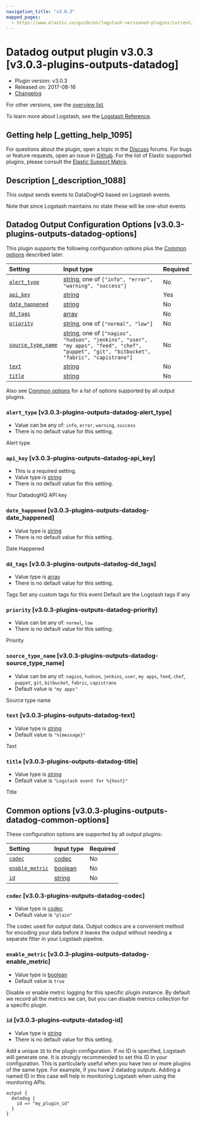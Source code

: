 ```yaml
---
navigation_title: "v3.0.3"
mapped_pages:
  - https://www.elastic.co/guide/en/logstash-versioned-plugins/current/v3.0.3-plugins-outputs-datadog.html
---
```


# Datadog output plugin v3.0.3 [v3.0.3-plugins-outputs-datadog]

* Plugin version: v3.0.3
* Released on: 2017-08-16
* [Changelog](https://github.com/logstash-plugins/logstash-output-datadog/blob/v3.0.3/CHANGELOG.md)

For other versions, see the [overview list](output-datadog-index.md).

To learn more about Logstash, see the [Logstash Reference](https://www.elastic.co/guide/en/logstash/current/index.html).

## Getting help [_getting_help_1095]

For questions about the plugin, open a topic in the [Discuss](http://discuss.elastic.co) forums. For bugs or feature requests, open an issue in [Github](https://github.com/logstash-plugins/logstash-output-datadog). For the list of Elastic supported plugins, please consult the [Elastic Support Matrix](https://www.elastic.co/support/matrix#matrix_logstash_plugins).

## Description [_description_1088]

This output sends events to DataDogHQ based on Logstash events.

Note that since Logstash maintains no state these will be one-shot events

## Datadog Output Configuration Options [v3.0.3-plugins-outputs-datadog-options]

This plugin supports the following configuration options plus the [Common options](v3-0-3-plugins-outputs-datadog.md#v3.0.3-plugins-outputs-datadog-common-options) described later.

| Setting | Input type | Required |
| :- | :- | :- |
| [`alert_type`](v3-0-3-plugins-outputs-datadog.md#v3.0.3-plugins-outputs-datadog-alert_type) | [string](/lsr/value-types.md#string), one of `["info", "error", "warning", "success"]` | No |
| [`api_key`](v3-0-3-plugins-outputs-datadog.md#v3.0.3-plugins-outputs-datadog-api_key) | [string](/lsr/value-types.md#string) | Yes |
| [`date_happened`](v3-0-3-plugins-outputs-datadog.md#v3.0.3-plugins-outputs-datadog-date_happened) | [string](/lsr/value-types.md#string) | No |
| [`dd_tags`](v3-0-3-plugins-outputs-datadog.md#v3.0.3-plugins-outputs-datadog-dd_tags) | [array](/lsr/value-types.md#array) | No |
| [`priority`](v3-0-3-plugins-outputs-datadog.md#v3.0.3-plugins-outputs-datadog-priority) | [string](/lsr/value-types.md#string), one of `["normal", "low"]` | No |
| [`source_type_name`](v3-0-3-plugins-outputs-datadog.md#v3.0.3-plugins-outputs-datadog-source_type_name) | [string](/lsr/value-types.md#string), one of `["nagios", "hudson", "jenkins", "user", "my apps", "feed", "chef", "puppet", "git", "bitbucket", "fabric", "capistrano"]` | No |
| [`text`](v3-0-3-plugins-outputs-datadog.md#v3.0.3-plugins-outputs-datadog-text) | [string](/lsr/value-types.md#string) | No |
| [`title`](v3-0-3-plugins-outputs-datadog.md#v3.0.3-plugins-outputs-datadog-title) | [string](/lsr/value-types.md#string) | No |

Also see [Common options](v3-0-3-plugins-outputs-datadog.md#v3.0.3-plugins-outputs-datadog-common-options) for a list of options supported by all output plugins.

### `alert_type` [v3.0.3-plugins-outputs-datadog-alert_type]

* Value can be any of: `info`, `error`, `warning`, `success`
* There is no default value for this setting.

Alert type

### `api_key` [v3.0.3-plugins-outputs-datadog-api_key]

* This is a required setting.
* Value type is [string](/lsr/value-types.md#string)
* There is no default value for this setting.

Your DatadogHQ API key

### `date_happened` [v3.0.3-plugins-outputs-datadog-date_happened]

* Value type is [string](/lsr/value-types.md#string)
* There is no default value for this setting.

Date Happened

### `dd_tags` [v3.0.3-plugins-outputs-datadog-dd_tags]

* Value type is [array](/lsr/value-types.md#array)
* There is no default value for this setting.

Tags Set any custom tags for this event Default are the Logstash tags if any

### `priority` [v3.0.3-plugins-outputs-datadog-priority]

* Value can be any of: `normal`, `low`
* There is no default value for this setting.

Priority

### `source_type_name` [v3.0.3-plugins-outputs-datadog-source_type_name]

* Value can be any of: `nagios`, `hudson`, `jenkins`, `user`, `my apps`, `feed`, `chef`, `puppet`, `git`, `bitbucket`, `fabric`, `capistrano`
* Default value is `"my apps"`

Source type name

### `text` [v3.0.3-plugins-outputs-datadog-text]

* Value type is [string](/lsr/value-types.md#string)
* Default value is `"%{message}"`

Text

### `title` [v3.0.3-plugins-outputs-datadog-title]

* Value type is [string](/lsr/value-types.md#string)
* Default value is `"Logstash event for %{host}"`

Title

## Common options [v3.0.3-plugins-outputs-datadog-common-options]

These configuration options are supported by all output plugins:

| Setting | Input type | Required |
| :- | :- | :- |
| [`codec`](v3-0-3-plugins-outputs-datadog.md#v3.0.3-plugins-outputs-datadog-codec) | [codec](/lsr/value-types.md#codec) | No |
| [`enable_metric`](v3-0-3-plugins-outputs-datadog.md#v3.0.3-plugins-outputs-datadog-enable_metric) | [boolean](/lsr/value-types.md#boolean) | No |
| [`id`](v3-0-3-plugins-outputs-datadog.md#v3.0.3-plugins-outputs-datadog-id) | [string](/lsr/value-types.md#string) | No |

### `codec` [v3.0.3-plugins-outputs-datadog-codec]

* Value type is [codec](/lsr/value-types.md#codec)
* Default value is `"plain"`

The codec used for output data. Output codecs are a convenient method for encoding your data before it leaves the output without needing a separate filter in your Logstash pipeline.

### `enable_metric` [v3.0.3-plugins-outputs-datadog-enable_metric]

* Value type is [boolean](/lsr/value-types.md#boolean)
* Default value is `true`

Disable or enable metric logging for this specific plugin instance. By default we record all the metrics we can, but you can disable metrics collection for a specific plugin.

### `id` [v3.0.3-plugins-outputs-datadog-id]

* Value type is [string](/lsr/value-types.md#string)
* There is no default value for this setting.

Add a unique `ID` to the plugin configuration. If no ID is specified, Logstash will generate one. It is strongly recommended to set this ID in your configuration. This is particularly useful when you have two or more plugins of the same type. For example, if you have 2 datadog outputs. Adding a named ID in this case will help in monitoring Logstash when using the monitoring APIs.

```
output {
  datadog {
    id => "my_plugin_id"
  }
}
```
